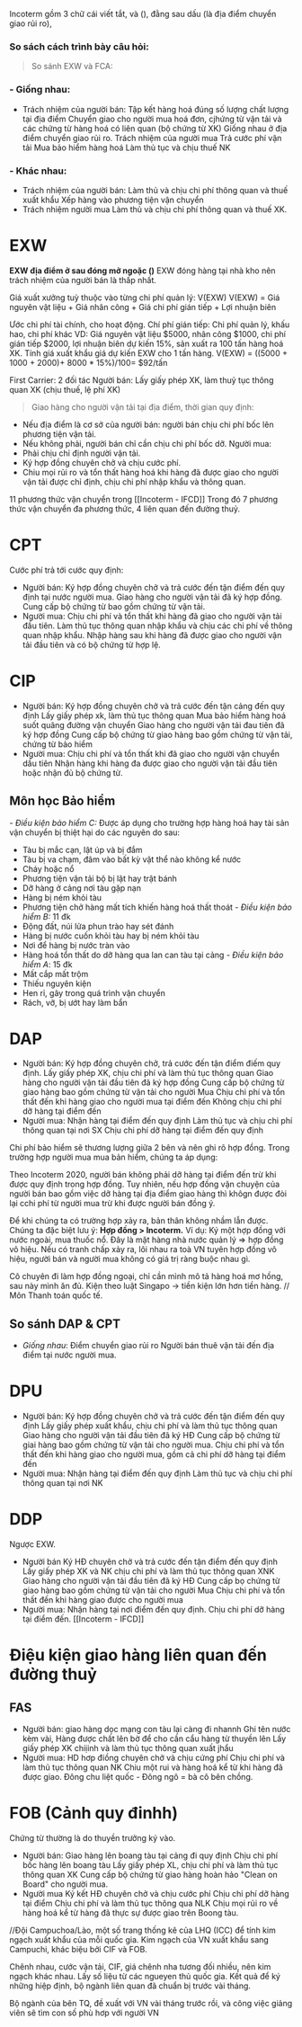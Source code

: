 Incoterm gồm 3 chữ cái viết tắt, và (), đằng sau dấu (là địa điểm chuyển giao rủi ro),
### So sách cách trình bày câu hỏi:
>So sánh EXW và FCA:
### - Giống nhau: 
- Trách nhiệm của người bán:
Tập kết hàng hoá đúng số lượng chất lượng tại địa điểm  Chuyển giao cho người mua hoá đơn, cjhứng từ vận tải và các chứng từ hàng hoá có liên quan (bộ chứng từ XK)
Giống nhau ở địa điểm chuyển giao rủi ro.
	Trách nhiệm của người mua
	Trả cước phí vận tải 
	Mua bảo hiểm hàng hoá
	Làm thủ tục và chịu thuế NK
### - Khác nhau:
- Trách nhiệm của người bán:
Làm thủ và chịu chi phí thông quan và thuế xuất khẩu
 Xếp hàng vào phương tiện vận chuyển  
 - Trách nhiệm người mua 
 Làm thủ và chịu chi phí thông quan và thuế XK.
# EXW
**EXW địa điểm ở sau đóng mở ngoặc ()**
EXW đóng hàng tại nhà kho nên trách nhiệm của người bán là thấp nhất. 

Giá xuất xưởng tuỳ thuộc vào từng chi phí quản lý: V(EXW)
V(EXW) = Giá nguyên vật liệu + Giá nhân công + Giá chi phí gián tiếp + Lợi nhuận biên

Ước chi phí tài chính, cho hoạt động.
Chí phí gián tiếp: Chi phí quản lý, khấu hao, chi phí khác
VD: Giá nguyên vật liệu $5000, nhân công $1000, chi phí gián tiếp $2000, lợi nhuận biên dự kiến 15%, sản xuất ra 100 tấn hàng hoá XK. Tính giá xuất khẩu giá dự kiến EXW cho 1 tấn hàng. 
V(EXW) = ((5000 + 1000 + 2000)+ 8000 * 15%)/100= $92/tấn

First Carrier: 2 đối tác
Người bán: Lấy giấy phép XK, làm thuỷ tục thông quan XK (chịu thuế, lệ phí XK)
> Giao hàng cho người vận tải tại địa điểm, thời gian quy định:
- Nếu địa điểm là cơ sở của người bán: người bán chịu chi phí bốc lên phương tiện vận tải.
- Nếu không phải, người bán chỉ cần chịu chi phí bốc dỡ.
Người mua:
- Phải chịu chỉ định người vận tải.
- Ký hợp đồng chuyên chở và chịu cước phí.
- Chiu mọi rủi ro và tổn thất hàng hoá khi hàng đã được giao cho người vận tải được chỉ định, chịu chi phí nhập khẩu và thông quan.

11 phương thức vận chuyển trong [[Incoterm - IFCD]] Trong đó 7 phương thức vận chuyển đa phương thức, 4 liên quan đến đường thuỷ. 

# CPT
Cước phí trả tới cước quy định:
- Người bán:
Ký hợp đồng chuyên chở và trả cước đến tận điểm đến quy định tại nước người mua.
Giao hàng cho người vận tải đã ký hợp đồng.
Cung cấp bộ chứng từ bao gồm chứng từ vận tải.
- Người mua: 
Chịu chi phí và tổn thất khi hàng đã giao cho người vận tải đầu tiên.
Làm thủ tục thông quan nhập khẩu và chịu các chi phí về thông quan nhập khẩu.
Nhập hàng sau khi hàng đã được giao cho người vận tải đầu tiên và có bộ chứng từ hợp lệ. 
# CIP 
- Người bán:
  Ký hợp đồng chuyên chở và trả cước đến tận cảng đến quy định 
  Lấy giấy phép xk, làm thủ tục thông quan
  Mua bảo hiểm hàng hoá suốt quãng đường vận chuyển
  Giao hàng cho người vận tải đau tiên đã ký hợp đồng
  Cung cấp bộ chứng từ giao hàng bao gồm chứng từ vận tải, chứng từ bảo hiểm
- Người mua:
  Chịu chi phí và tổn thất khi đã giao cho người vận chuyển dầu tiên
  Nhận hàng khi hàng đa được giao cho người vận tải đầu tiên hoặc nhận đủ bộ chứng từ.
## Môn học Bảo hiểm
*- Điều kiện bảo hiểm C:*
Được áp dụng cho trường hợp hàng hoá hay tài sản vận chuyển bị thiệt hại do các nguyên do sau:
- Tàu bị mắc cạn, lật úp và bị đắm
- Tàu bị va chạm, đâm vào bất kỳ vật thể nào không kể nước
- Cháy hoặc nổ
- Phương tiện vận tải bộ bị lật hay trật bánh
- Dỡ hàng ở cảng nơi tàu gặp nạn
- Hàng bị ném khỏi tàu
- Phương tiện chở hàng mất tích khiến hàng hoá thất thoát
*- Điều kiện bảo hiểm B:* 11 đk
- Động đất, núi lửa phun trào hay sét đánh 
- Hàng bị nước cuốn khỏi tàu hay bị ném khỏi tàu
- Nơi để hàng bị nước tràn vào
- Hàng hoá tổn thất do dỡ hàng qua lan can tàu tại cảng
*- Điều kiện bảo hiểm A*: 15 đk
- Mất cắp mất trộm
- Thiếu nguyên kiện
- Hen rỉ, gãy trong quá trình vận chuyển 
- Rách, vỡ, bị ướt hay làm bẩn
# DAP
- Người bán: 
  Ký hợp đồng chuyên chở, trả cước đến tận điểm điếm quy định.
  Lấy giấy phép XK, chịu chi phí và làm thủ tục thông quan
  Giao hàng cho người vận tải đầu tiên đã ký hợp đồng
  Cung cấp bộ chứng từ giao hàng bao gồm chứng từ vận tải cho người Mua
  Chịu chi phí và tổn thất đến khi hàng giao cho người mua tại điểm đến
  Không chịu chi phí dỡ hàng tại điểm đến
- Người mua: 
  Nhận hàng tại điểm đến quy định
  Làm thủ tục và chịu chi phí thông quan tại nơi SX
  Chịu chi phí dỡ hàng tại điểm đến quy định 
  
Chi phí bảo hiểm sẽ thương lượng giữa 2 bên và nên ghi rõ hợp đồng. Trong trường hợp người mua mua bản hiểm, chúng ta áp dụng:

Theo Incoterm 2020, người bán không phải dỡ hàng tại điểm đến trừ khi được quy định trong hợp đồng. Tuy nhiên, nếu hợp đồng vận chuyện của người bán bao gồm việc dỡ hàng tại địa điểm giao hàng thì khôgn được đòi lại cchi phí từ người mua trừ khi được người bán đồng ý.

Để khi chúng ta có trường hợp xảy ra, bản thân không nhầm lẫn được. Chúng ta đặc biệt lưu ý: **Hợp đồng > Incoterm.**
Ví dụ: Ký một hợp đồng với nước ngoài, mua thuốc nổ. Đây là mặt hàng nhà nước quản lý => hợp đồng vô hiệu. Nếu có tranh chấp xảy ra, lôi nhau ra toà VN tuyên hợp đồng vô hiệu, người bán và người mua không có giá trị ràng buộc nhau gì. 

 Cô chuyên đi làm hợp đồng ngoại, chỉ cần mình mô tả hàng hoá mơ hồng, sau này mình ăn đủ. Kiện theo luật Singapo -> tiền kiện lớn hơn tiền hàng. 
 // Môn Thanh toán quốc tế.
## So sánh DAP & CPT
- *Giống nhau*: Điểm chuyển giao rủi ro
Người bán thuê vận tải đến địa điểm tại nước người mua.

# DPU

- Người bán:
Ký hợp đồng chuyên chở và trả cước đến tận điểm đến quy định 
Lấy giấy phép xuất khẩu, chịu chi phí và làm thủ tục thông quan 
Giao hàng cho người vận tải đầu tiên đã ký HĐ
Cung cấp bộ chứng từ giai hàng bao gồm chứng từ vận tải cho người mua. 
Chịu chi phí và tổn thất đến khi hàng giao cho người mua, gồm cả chi phí dỡ hàng tại điểm đến
- Người mua:
Nhận hàng tại điểm đến quy định 
Làm thủ tục và chịu chi phí thông quan tại nơi NK
# DDP 
Ngược EXW. 
- Người bán
Ký HĐ chuyên chở và trả cước đến tận điểm đến quy định 
Lấy giấy phép XK và NK chịu chi phí và làm thủ tục thông quan XNK
Giao hàng cho người vận tải đầu tiên đã ký HĐ
Cung cấp bọ chứng từ giao hàng bao gồm chứng từ vận tải cho người Mua
Chịu chi phí và tổn thất đến khi hàng giao được cho người mua
- Người mua: 
Nhận hàng tại nơi điểm đến quy định.
Chịu chi phí dỡ hàng tại điểm đến.
[[Incoterm - IFCD]]

# Điệu kiện giao hàng liên quan đến đường thuỷ 
## FAS
- Người bán: giao hàng dọc mạng con tàu lại càng đi nhannh
  Ghi tên nước kèm vài, 
Hàng được chất lên bờ để cho cần cẩu hàng từ thuyền lên 
Lấy giấy phép XK chiịinh và làm thủ tục thông quan xuất jhẩu
- Người mua:
HD hơp điồng chuyên chở và chịu cứng phí 
Chịu chi phí và làm thủ tục thông quan NK
Chiu một rui và hàng hoá kể từ khi hàng đã được giao.
Đông chu liệt quốc - Đông ngô = bà cô bên chồng.

# FOB (Cảnh quy đinhh)

Chứng từ thường là do thuyền trưởng ký vào.
- Người bán:
Giao hàng lên boang tàu tại cảng đi quy định 
Chịu chi phí bốc hàng lên boang tàu 
Lấy giấy phép XL, chịu chi phí và làm thủ tục thông quan XK
Cung cấp bộ chứng từ giao hàng hoàn hảo "Clean on Board" cho người mua. 
- Người mua
Ký kết HĐ chuyên chở và chịu cước phí
Chịu chi phí dỡ hàng tại điểm 
Chịu chi phí và làm thủ tục thông qua NLK
Chịu mọi rủi ro về hàng hoá kể từ hàng đã thực sự được giao trên Boong tàu. 

//Đội Campuchoa/Lào, một số trang thống kê của LHQ (ICC) để tính kim ngạch xuất khẩu của mỗi quốc gia. Kim ngạch của VN xuất khẩu sang Campuchi, khác biệu bởi CIF và FOB.

Chênh nhau, cước vận tải, CIF, giá chênh nha tương đối nhiều, nên kim ngạch khác nhau. Lấy số liệu từ các ngueyen thủ quốc gia. Kết quả để ký những hiệp định, bộ ngành liên quan đã chuẩn bị trước vài tháng.

Bộ ngành của bên TQ, đề xuất với VN vài tháng trước rồi, và công việc giảng viên sẽ tìm con số phù hơp với người VN
